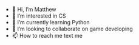 - 👋 Hi, I’m Matthew
- 👀 I’m interested in CS
- 🌱 I’m currently learning Python
- 💞️ I’m looking to collaborate on game developing
- 📫 How to reach me text me

<!---
madhukalaksara/madhukalaksara is a ✨ special ✨ repository because its `README.md` (this file) appears on your GitHub profile.
You can click the Preview link to take a look at your changes.
--->
